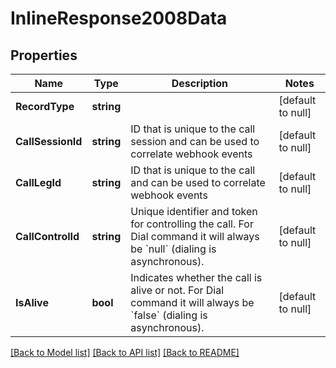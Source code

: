 # InlineResponse2008Data

## Properties
Name | Type | Description | Notes
------------ | ------------- | ------------- | -------------
**RecordType** | **string** |  | [default to null]
**CallSessionId** | **string** | ID that is unique to the call session and can be used to correlate webhook events | [default to null]
**CallLegId** | **string** | ID that is unique to the call and can be used to correlate webhook events | [default to null]
**CallControlId** | **string** | Unique identifier and token for controlling the call. For Dial command it will always be &#x60;null&#x60; (dialing is asynchronous). | [default to null]
**IsAlive** | **bool** | Indicates whether the call is alive or not. For Dial command it will always be &#x60;false&#x60; (dialing is asynchronous). | [default to null]

[[Back to Model list]](../README.md#documentation-for-models) [[Back to API list]](../README.md#documentation-for-api-endpoints) [[Back to README]](../README.md)

